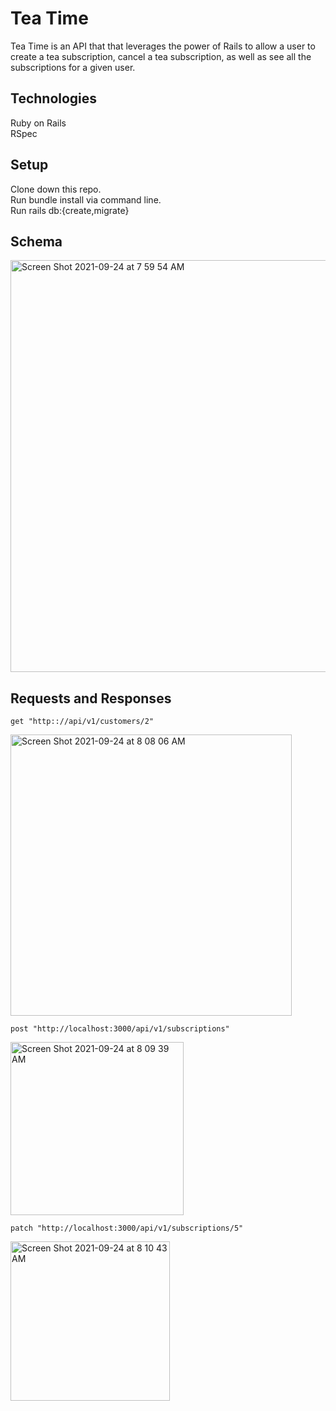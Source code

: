 # Tea Time

Tea Time is an API that that leverages the power of Rails to allow a user to create a tea subscription, cancel a tea subscription, as well as see all the subscriptions for a given user.

## Technologies
Ruby on Rails </br>
RSpec

## Setup
Clone down this repo. </br>
Run bundle install via command line. </br>
Run rails db:{create,migrate}

## Schema

<img width="659" alt="Screen Shot 2021-09-24 at 7 59 54 AM" src="https://user-images.githubusercontent.com/78196294/134687828-b9a70eff-1fe6-4f11-9b36-48095e96a610.png">

## Requests and Responses

`get "http:://api/v1/customers/2"`

<img width="450" alt="Screen Shot 2021-09-24 at 8 08 06 AM" src="https://user-images.githubusercontent.com/78196294/134688328-a9d4e755-b08a-443a-853b-8f2c811597e5.png">

`post "http://localhost:3000/api/v1/subscriptions"`

<img width="277" alt="Screen Shot 2021-09-24 at 8 09 39 AM" src="https://user-images.githubusercontent.com/78196294/134688551-9d00e17c-3b67-4390-8fb8-23ee97d21caa.png">

`patch "http://localhost:3000/api/v1/subscriptions/5"`

<img width="255" alt="Screen Shot 2021-09-24 at 8 10 43 AM" src="https://user-images.githubusercontent.com/78196294/134688711-c48262a1-24ba-450a-af20-3e58f79f26aa.png">
